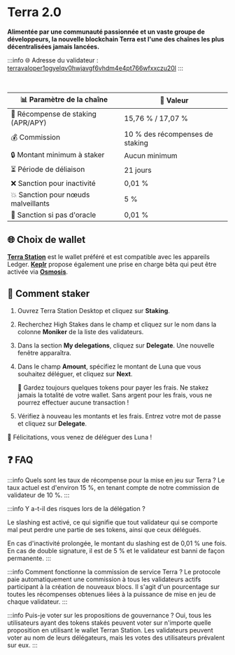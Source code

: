 # Terra 2.0

**Alimentée par une communauté passionnée et un vaste groupe de développeurs, la nouvelle blockchain Terra est l'une des chaînes les plus décentralisées jamais lancées.**

:::info
🌐 Adresse du validateur : [terravaloper1pgyelqv0hwjavgf6vhdm4e4pt766wfxxczu20l](https://finder.terra.money/mainnet/validator/terravaloper1pgyelqv0hwjavgf6vhdm4e4pt766wfxxczu20l)
:::

<br/>

| 📊 Paramètre de la chaîne           | 🎯 Valeur               |
|-------------------------------------|------------------------|
| 🎁 Récompense de staking (APR/APY)  | 15,76 % / 17,07 %        |
| 💰 Commission                       | 10 % des récompenses de staking |
| 🔒 Montant minimum à staker         | Aucun minimum             |
| ⏳ Période de déliaison              | 21 jours                |
| ❌ Sanction pour inactivité          | 0,01 %                  |
| 💥 Sanction pour nœuds malveillants | 5 %                     |
| 🎯 Sanction si pas d'oracle   | 0,01 %                  |

## 🌐 Choix de wallet

**[Terra Station](https://docs.terra.money/docs/learn/terra-station/download/terra-station-desktop.html)** est le wallet préféré et est compatible avec les appareils Ledger. **[Keplr](https://wallet.keplr.app/)** propose également une prise en charge bêta qui peut être activée via **[Osmosis](https://app.osmosis.zone/assets)**.

## 🏁 Comment staker

1. Ouvrez Terra Station Desktop et cliquez sur **Staking**.

2. Recherchez High Stakes dans le champ et cliquez sur le nom dans la colonne **Moniker** de la liste des validateurs.

3. Dans la section **My delegations**, cliquez sur **Delegate**. Une nouvelle fenêtre apparaîtra.

4. Dans le champ **Amount**, spécifiez le montant de Luna que vous souhaitez déléguer, et cliquez sur **Next**.

   🚨 Gardez toujours quelques tokens pour payer les frais. Ne stakez jamais la totalité de votre wallet. Sans argent pour les frais, vous ne pourrez effectuer aucune transaction !

5. Vérifiez à nouveau les montants et les frais. Entrez votre mot de passe et cliquez sur **Delegate**.

🎉 Félicitations, vous venez de déléguer des Luna !

## ❓ FAQ

:::info Quels sont les taux de récompense pour la mise en jeu sur Terra ?
Le taux actuel est d'environ 15 %, en tenant compte de notre commission de validateur de 10 %.
:::

:::info Y a-t-il des risques lors de la délégation ?

Le slashing est activé, ce qui signifie que tout validateur qui se comporte mal peut perdre une partie de ses tokens, ainsi que ceux délégués.

En cas d'inactivité prolongée, le montant du slashing est de 0,01 % une fois. En cas de double signature, il est de 5 % et le validateur est banni de façon permanente.
:::

:::info Comment fonctionne la commission de service Terra ?
Le protocole paie automatiquement une commission à tous les validateurs actifs participant à la création de nouveaux blocs. Il s'agit d'un pourcentage sur toutes les récompenses obtenues liées à la puissance de mise en jeu de chaque validateur.
:::

:::info Puis-je voter sur les propositions de gouvernance ?
Oui, tous les utilisateurs ayant des tokens stakés peuvent voter sur n'importe quelle proposition en utilisant le wallet Terran Station.
Les validateurs peuvent voter au nom de leurs délégateurs, mais les votes des utilisateurs prévalent sur eux.
:::
